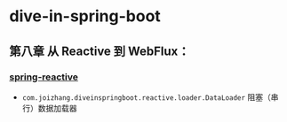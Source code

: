 # dive-in-spring-boot

## 第八章 从 Reactive 到 WebFlux：

### [spring-reactive](spring-reactive)

- `com.joizhang.diveinspringboot.reactive.loader.DataLoader` 阻塞（串行）数据加载器